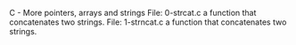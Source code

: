 C - More pointers, arrays and strings
  File: 0-strcat.c a function that concatenates two strings.
  File: 1-strncat.c a function that concatenates two strings.
